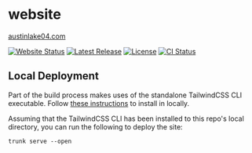 # website

[austinlake04.com](https://austinlake04.com)

[![Website Status][website-badge]][website-url]
[![Latest Release][release-badge]][release-url]
[![License][license-badge]](LICENSE)
[![CI Status][ci-badge]][ci-url]

[website-badge]: https://img.shields.io/website/https/austinlake04.com.svg
[website-url]: https://austinlake04.com

[release-badge]: https://img.shields.io/github/v/release/austinlake04/website
[release-url]: https://github.com/austinlake04/website/releases/latest

[license-badge]: https://img.shields.io/github/license/austinlake04/website

[ci-badge]: https://github.com/austinlake04/website/actions/workflows/ci.yaml/badge.svg
[ci-url]: https://github.com/austinlake04/website/actions

## Local Deployment

Part of the build process makes uses of the standalone TailwindCSS CLI executable. Follow [these instructions](https://tailwindcss.com/blog/standalone-cli) to install in locally.

Assuming that the TailwindCSS CLI has been installed to this repo's local directory, you can run the following to deploy the site:

`trunk serve --open`
